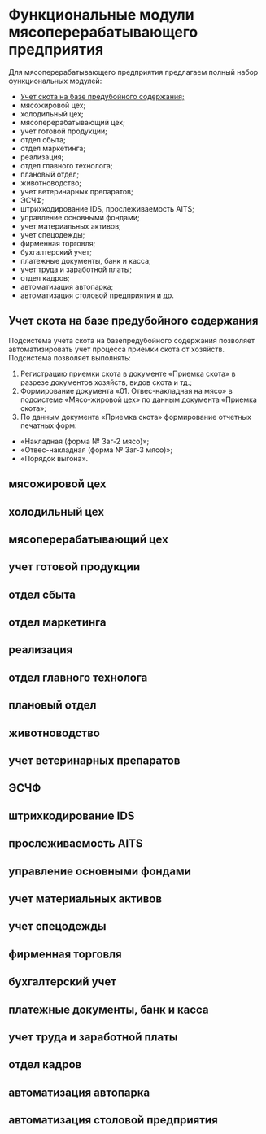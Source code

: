 # Функциональные модули мясоперерабатывающего предприятия

Для мясоперерабатывающего предприятия предлагаем полный набор функциональных модулей: 
- [Учет скота на базе предубойного содержания;](https://github.com/gs7600300/gedemin-doc/new/master/%D0%9C%D1%8F%D1%81%D0%BE%D0%BA%D0%BE%D0%BC%D0%B1%D0%B8%D0%BD%D0%B0%D1%82#%D1%83%D1%87%D0%B5%D1%82-%D1%81%D0%BA%D0%BE%D1%82%D0%B0-%D0%BD%D0%B0-%D0%B1%D0%B0%D0%B7%D0%B5-%D0%BF%D1%80%D0%B5%D0%B4%D1%83%D0%B1%D0%BE%D0%B9%D0%BD%D0%BE%D0%B3%D0%BE-%D1%81%D0%BE%D0%B4%D0%B5%D1%80%D0%B6%D0%B0%D0%BD%D0%B8%D1%8F)
- мясожировой цех;
- холодильный цех;
- мясоперерабатывающий цех;
- учет готовой продукции; 
- отдел сбыта;
- отдел маркетинга;
- реализация;
- отдел главного технолога;
- плановый отдел;
- животноводство;
- учет ветеринарных препаратов;
- ЭСЧФ;
- штрихкодирование IDS, прослеживаемость AITS;
- управление основными фондами;
- учет материальных активов; 
- учет спецодежды;
- фирменная торговля;
- бухгалтерский учет;
- платежные документы, банк и касса;
- учет труда и заработной платы; 
- отдел кадров; 
- автоматизация автопарка;  
- автоматизация столовой предприятия и др.


## Учет скота на базе предубойного содержания
Подсистема учета скота на базепредубойного содержания позволяет автоматизировать учет процесса приемки скота от хозяйств. 
Подсистема позволяет выполнять:
1.	Регистрацию приемки скота в документе «Приемка скота» в разрезе документов хозяйств, видов скота и тд.;
2.	Формирование документа «01. Отвес-накладная на мясо» в подсистеме «Мясо-жировой цех» по данным документа «Приемка скота»;
3.	По данным  документа «Приемка скота» формирование отчетных печатных форм: 
- «Накладная (форма № Заг-2 мясо)»;
- «Отвес-накладная (форма № Заг-3 мясо)»;
- «Порядок выгона».

## мясожировой цех
## холодильный цех
## мясоперерабатывающий цех
## учет готовой продукции 
## отдел сбыта
## отдел маркетинга
## реализация
## отдел главного технолога
## плановый отдел
## животноводство
## учет ветеринарных препаратов
## ЭСЧФ
## штрихкодирование IDS 
## прослеживаемость AITS
## управление основными фондами
## учет материальных активов 
## учет спецодежды
## фирменная торговля
## бухгалтерский учет
## платежные документы, банк и касса
## учет труда и заработной платы 
## отдел кадров 
## автоматизация автопарка  
## автоматизация столовой предприятия
